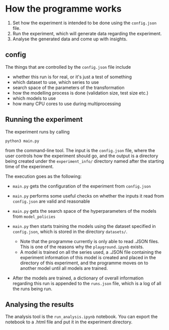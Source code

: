 # How the programme works

1. Set how the experiment is intended to be done using the `config.json` file.
2. Run the experiment, which will generate data regarding the experiment.
3. Analyse the generated data and come up with insights.

## config

The things that are controlled by the `config.json` file include

- whether this run is for real, or it's just a test of something
- which dataset to use, which series to use
- search space of the parameters of the transformation
- how the modelling process is done (validation size, test size etc.)
- which models to use
- how many CPU cores to use during multiprocessing

## Running the experiment

The experiment runs by calling

```{command line tool}
python3 main.py
```

from the command-line tool. The input is the `config.json` file, where the user controls how the experiment should go, and the output is a directory being created under the `experiment_info/` directory named after the starting time of the experiment.

The execution goes as the following:

- `main.py` gets the configuration of the experiment from `config.json`
- `main.py` performs some useful checks on whether the inputs it read from `config.json` are valid and reasonable
- `main.py` gets the search space of the hyperparameters of the models from `model_policies`
- `main.py` then starts training the models using the dataset specified in `config.json`, which is stored in the directory `datasets/`.

  - Note that the programme currently is only able to read .JSON files. This is one of the reasons why the `playground.ipynb` exists.
  - A model is trained on all the series used, a .JSON file containing the experiment information of this model is created and placed in the directory of this experiment, and the programme moves on to another model until all models are trained.

- After the models are trained, a dictionary of overall information regarding this run is appended to the `runs.json` file, which is a log of all the runs being run.

## Analysing the results

The analysis tool is the `run_analysis.ipynb` notebook. You can export the notebook to a .html file and put it in the experiment directory.
